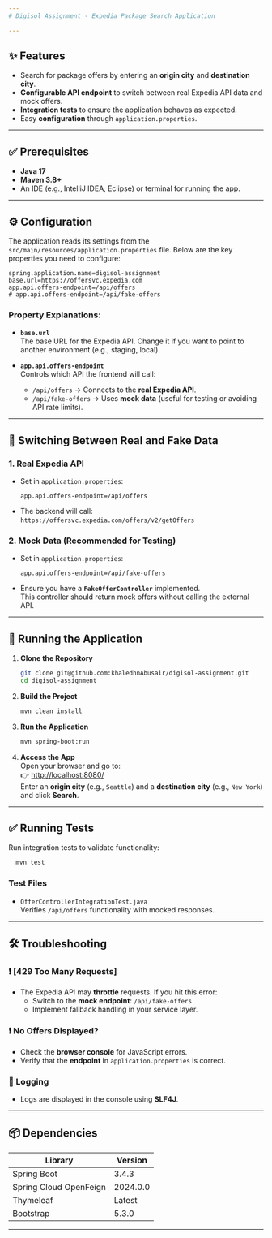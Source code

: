 ```yaml
---
# Digisol Assignment - Expedia Package Search Application

---
```


## ✨ Features
- Search for package offers by entering an **origin city** and **destination city**.
- **Configurable API endpoint** to switch between real Expedia API data and mock offers.
- **Integration tests** to ensure the application behaves as expected.
- Easy **configuration** through `application.properties`.

---

## ✅ Prerequisites
- **Java 17**
- **Maven 3.8+**
- An IDE (e.g., IntelliJ IDEA, Eclipse) or terminal for running the app.

---

## ⚙️ Configuration

The application reads its settings from the `src/main/resources/application.properties` file. Below are the key properties you need to configure:

```properties
spring.application.name=digisol-assignment
base.url=https://offersvc.expedia.com
app.api.offers-endpoint=/api/offers
# app.api.offers-endpoint=/api/fake-offers
```

### Property Explanations:
- **`base.url`**  
  The base URL for the Expedia API. Change it if you want to point to another environment (e.g., staging, local).

- **`app.api.offers-endpoint`**  
  Controls which API the frontend will call:
   - `/api/offers` → Connects to the **real Expedia API**.
   - `/api/fake-offers` → Uses **mock data** (useful for testing or avoiding API rate limits).

---

## 🔀 Switching Between Real and Fake Data

### 1. Real Expedia API
- Set in `application.properties`:
  ```properties
  app.api.offers-endpoint=/api/offers
  ```
- The backend will call:  
  `https://offersvc.expedia.com/offers/v2/getOffers`

### 2. Mock Data (Recommended for Testing)
- Set in `application.properties`:
  ```properties
  app.api.offers-endpoint=/api/fake-offers
  ```
- Ensure you have a **`FakeOfferController`** implemented.  
  This controller should return mock offers without calling the external API.

---

## 🚀 Running the Application

1. **Clone the Repository**
   ```bash
   git clone git@github.com:khaledhnAbusair/digisol-assignment.git
   cd digisol-assignment
   ```

2. **Build the Project**
   ```bash
   mvn clean install
   ```

3. **Run the Application**
   ```bash
   mvn spring-boot:run
   ```

4. **Access the App**  
   Open your browser and go to:  
   👉 [http://localhost:8080/](http://localhost:8080/)  
   Enter an **origin city** (e.g., `Seattle`) and a **destination city** (e.g., `New York`) and click **Search**.

---

## ✅ Running Tests

Run integration tests to validate functionality:
 ```bash
   mvn test
   ```

### Test Files
- `OfferControllerIntegrationTest.java`  
  Verifies `/api/offers` functionality with mocked responses.

---

## 🛠️ Troubleshooting

### ❗ [429 Too Many Requests]
- The Expedia API may **throttle** requests. If you hit this error:
   - Switch to the **mock endpoint**: `/api/fake-offers`
   - Implement fallback handling in your service layer.

### ❗ No Offers Displayed?
- Check the **browser console** for JavaScript errors.
- Verify that the **endpoint** in `application.properties` is correct.

### 📜 Logging
- Logs are displayed in the console using **SLF4J**.

---

## 📦 Dependencies
| Library                 | Version  |
|-------------------------|----------|
| Spring Boot             | 3.4.3    |
| Spring Cloud OpenFeign  | 2024.0.0 |
| Thymeleaf               | Latest   |
| Bootstrap               | 5.3.0    |

---